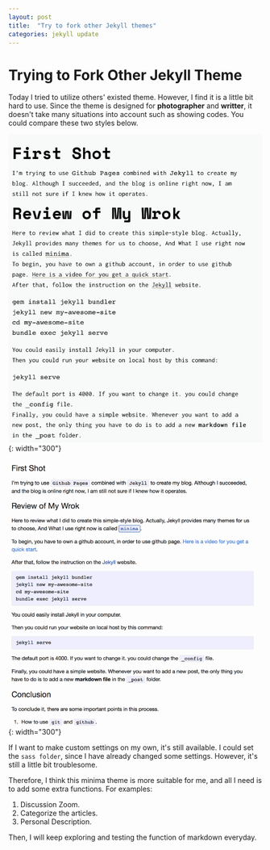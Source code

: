 ```yaml
---
layout: post
title:  "Try to fork other Jekyll themes"
categories: jekyll update
---
```

# Trying to Fork Other Jekyll Theme

Today I tried to utilize others' existed theme. However, I find it is a little bit hard to use.
Since the theme is designed for **photographer** and **writter**, it doesn't take many situations into account such as showing codes.
You could compare these two styles below.

![Trophy](\assets\img\trophy.png ){: width="300"}
![Minima](\assets\img\minima.png ){: width="300"}

If I want to make custom settings on my own, it's still available. 
I could set the `sass folder`, since I have already changed some settings. However, it's still a little bit troublesome.

Therefore, I think this minima theme is more suitable for me, and all I need is to add some extra functions.
For examples:
1. Discussion Zoom.
2. Categorize the articles.
3. Personal Description.

Then, I will keep exploring and testing the function of markdown everyday.